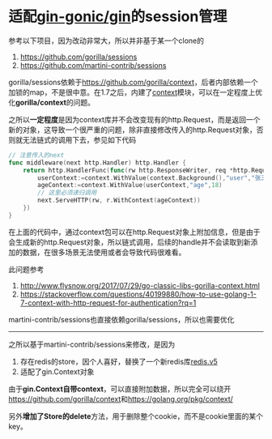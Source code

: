 # 适配[gin-gonic/gin](https://github.com/gin-gonic/gin)的session管理

参考以下项目，因为改动非常大，所以并非基于某一个clone的

1. <https://github.com/gorilla/sessions>
1. <https://github.com/martini-contrib/sessions>


gorilla/sessions依赖于<https://github.com/gorilla/context>，后者内部依赖一个加锁的map，不是很中意。在1.7之后，内建了[context](https://golang.org/pkg/context/)模块，可以在一定程度上优化**gorilla/context**的问题。

之所以**一定程度**是因为context库并不会改变现有的http.Request，而是返回一个新的对象，这导致一个很严重的问题，除非直接修改传入的http.Request对象，否则就无法链式的调用下去，参见如下代码

``` go
// 注意传入的next
func middleware(next http.Handler) http.Handler {
    return http.HandlerFunc(func(rw http.ResponseWriter, req *http.Request) {
        userContext:=context.WithValue(context.Background(),"user","张三")
        ageContext:=context.WithValue(userContext,"age",18)
        // 这里必须递归调用
        next.ServeHTTP(rw, r.WithContext(ageContext))
    })
}
```

在上面的代码中，通过context包可以在http.Request对象上附加信息，但是由于会生成新的http.Request对象，所以链式调用，后续的handle并不会读取到新添加的数据，在很多场景无法使用或者会导致代码很难看。

此问题参考

1. <http://www.flysnow.org/2017/07/29/go-classic-libs-gorilla-context.html>
1. <https://stackoverflow.com/questions/40199880/how-to-use-golang-1-7-context-with-http-request-for-authentication?rq=1>

martini-contrib/sessions也直接依赖gorilla/sessions，所以也需要优化

---

之所以基于martini-contrib/sessions来修改，是因为

1. 存在redis的store，因个人喜好，替换了一个新redis库[redis.v5](https://gopkg.in/redis.v5)
1. 适配了gin.Context对象

由于**gin.Context自带context**，可以直接附加数据，所以完全可以绕开<https://github.com/gorilla/context>和<https://golang.org/pkg/context/>

另外**增加了Store的delete**方法，用于删除整个cookie，而不是cookie里面的某个key。